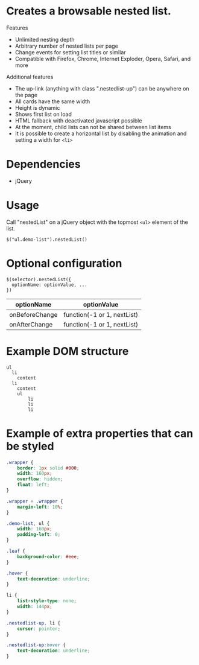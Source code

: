 # Creates a browsable nested list.

Features
- Unlimited nesting depth
- Arbitrary number of nested lists per page
- Change events for setting list titles or similar
- Compatible with Firefox, Chrome, Internet Exploder, Opera, Safari, and more

Additional features
- The up-link (anything with class ".nestedlist-up") can be anywhere on the page
- All cards have the same width
- Height is dynamic
- Shows first list on load
- HTML fallback with deactivated javascript possible
- At the moment, child lists can not be shared between list items
- It is possible to create a horizontal list by disabling the animation and setting a width for ``<li>``

# Dependencies
- jQuery

# Usage
Call "nestedList" on a jQuery object with the topmost ``<ul>`` element of the list.

    $("ul.demo-list").nestedList()

# Optional configuration
```
$(selector).nestedList({
  optionName: optionValue, ...
})
```

|optionName|optionValue|
----|----
|onBeforeChange|function(-1 or 1, nextList)|
|onAfterChange|function(-1 or 1, nextList)|

# Example DOM structure
```
ul
  li
    content
  li
    content
    ul
	    li
	    li
	    li
```

# Example of extra properties that can be styled
```css
.wrapper {
	border: 1px solid #000;
	width: 160px;
	overflow: hidden;
	float: left;
}

.wrapper + .wrapper {
	margin-left: 10%;
}

.demo-list, ul {
	width: 160px;
	padding-left: 0;
}

.leaf {
	background-color: #eee;
}

.hover {
	text-decoration: underline;
}

li {
	list-style-type: none;
	width: 144px;
}

.nestedlist-up, li {
	cursor: pointer;
}

.nestedlist-up:hover {
	text-decoration: underline;
}
```
